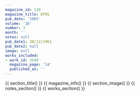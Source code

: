 ```yaml
---
magazine_id: 118
magazine_title: EPOS
pub_date: '1965'
volume: '16'
number: 3
month: ''
notes: null
pub_date1: 30/12/1961
pub_date2: null
image: null
works_included:
- work_id: 3549
  magazine_page: '14'
  published_as: ''
---
```


{{ section_title() }}
{{ magazine_info() }}
{{ section_image() }}
{{ notes_section() }}
{{ works_section() }}
